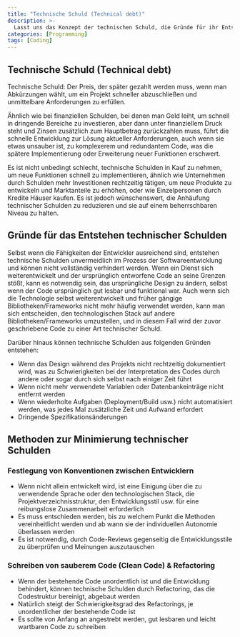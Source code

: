 ```yaml
---
title: "Technische Schuld (Technical debt)"
description: >-
  Lasst uns das Konzept der technischen Schuld, die Gründe für ihr Entstehen und Methoden zu ihrer Minimierung untersuchen.
categories: [Programming]
tags: [Coding]
---
```


## Technische Schuld (Technical debt)
Technische Schuld: Der Preis, der später gezahlt werden muss, wenn man Abkürzungen wählt, um ein Projekt schneller abzuschließen und unmittelbare Anforderungen zu erfüllen.

Ähnlich wie bei finanziellen Schulden, bei denen man Geld leiht, um schnell in dringende Bereiche zu investieren, aber dann unter finanziellem Druck steht und Zinsen zusätzlich zum Hauptbetrag zurückzahlen muss, führt die schnelle Entwicklung zur Lösung aktueller Anforderungen, auch wenn sie etwas unsauber ist, zu komplexerem und redundantem Code, was die spätere Implementierung oder Erweiterung neuer Funktionen erschwert.

Es ist nicht unbedingt schlecht, technische Schulden in Kauf zu nehmen, um neue Funktionen schnell zu implementieren, ähnlich wie Unternehmen durch Schulden mehr Investitionen rechtzeitig tätigen, um neue Produkte zu entwickeln und Marktanteile zu erhöhen, oder wie Einzelpersonen durch Kredite Häuser kaufen. Es ist jedoch wünschenswert, die Anhäufung technischer Schulden zu reduzieren und sie auf einem beherrschbaren Niveau zu halten.

## Gründe für das Entstehen technischer Schulden
Selbst wenn die Fähigkeiten der Entwickler ausreichend sind, entstehen technische Schulden unvermeidlich im Prozess der Softwareentwicklung und können nicht vollständig verhindert werden.
Wenn ein Dienst sich weiterentwickelt und der ursprünglich entworfene Code an seine Grenzen stößt, kann es notwendig sein, das ursprüngliche Design zu ändern, selbst wenn der Code ursprünglich gut lesbar und funktional war.
Auch wenn sich die Technologie selbst weiterentwickelt und früher gängige Bibliotheken/Frameworks nicht mehr häufig verwendet werden, kann man sich entscheiden, den technologischen Stack auf andere Bibliotheken/Frameworks umzustellen, und in diesem Fall wird der zuvor geschriebene Code zu einer Art technischer Schuld.

Darüber hinaus können technische Schulden aus folgenden Gründen entstehen:
- Wenn das Design während des Projekts nicht rechtzeitig dokumentiert wird, was zu Schwierigkeiten bei der Interpretation des Codes durch andere oder sogar durch sich selbst nach einiger Zeit führt
- Wenn nicht mehr verwendete Variablen oder Datenbankeinträge nicht entfernt werden
- Wenn wiederholte Aufgaben (Deployment/Build usw.) nicht automatisiert werden, was jedes Mal zusätzliche Zeit und Aufwand erfordert
- Dringende Spezifikationsänderungen

## Methoden zur Minimierung technischer Schulden
### Festlegung von Konventionen zwischen Entwicklern
- Wenn nicht allein entwickelt wird, ist eine Einigung über die zu verwendende Sprache oder den technologischen Stack, die Projektverzeichnisstruktur, den Entwicklungsstil usw. für eine reibungslose Zusammenarbeit erforderlich
- Es muss entschieden werden, bis zu welchem Punkt die Methoden vereinheitlicht werden und ab wann sie der individuellen Autonomie überlassen werden
- Es ist notwendig, durch Code-Reviews gegenseitig die Entwicklungsstile zu überprüfen und Meinungen auszutauschen

### Schreiben von sauberem Code (Clean Code) & Refactoring
- Wenn der bestehende Code unordentlich ist und die Entwicklung behindert, können technische Schulden durch Refactoring, das die Codestruktur bereinigt, abgebaut werden
- Natürlich steigt der Schwierigkeitsgrad des Refactorings, je unordentlicher der bestehende Code ist
- Es sollte von Anfang an angestrebt werden, gut lesbaren und leicht wartbaren Code zu schreiben